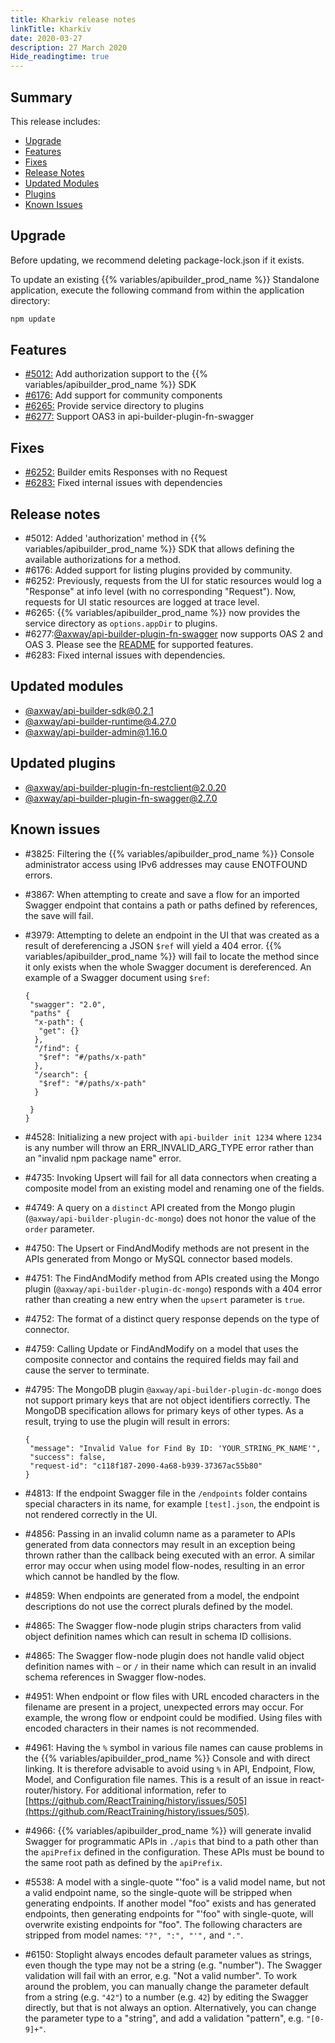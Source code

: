 ```yaml
---
title: Kharkiv release notes
linkTitle: Kharkiv
date: 2020-03-27
description: 27 March 2020
Hide_readingtime: true
---
```


## Summary

This release includes:

* [Upgrade](#upgrade)
* [Features](#features)
* [Fixes](#fixes)
* [Release Notes](#release-notes)
* [Updated Modules](#updated-modules)
* [Plugins](#updated-plugins)
* [Known Issues](#known-issues)

## Upgrade

Before updating, we recommend deleting package-lock.json if it exists.

To update an existing {{% variables/apibuilder_prod_name %}} Standalone application, execute the following command from within the application directory:

```bash
npm update
```

## Features

* [#5012:](#5012) Add authorization support to the {{% variables/apibuilder_prod_name %}} SDK
* [#6176:](#6176) Add support for community components
* [#6265:](#6265) Provide service directory to plugins
* [#6277:](#6277) Support OAS3 in api-builder-plugin-fn-swagger

## Fixes

* [#6252:](#6252) Builder emits Responses with no Request
* [#6283:](#6283) Fixed internal issues with dependencies

## Release notes

* #5012: Added 'authorization' method in {{% variables/apibuilder_prod_name %}} SDK that allows defining the available authorizations for a method.
* #6176: Added support for listing plugins provided by community.
* #6252: Previously, requests from the UI for static resources would log a "Response" at info level (with no corresponding "Request"). Now, requests for UI static resources are logged at trace level.
* #6265: {{% variables/apibuilder_prod_name %}} now provides the service directory as `options.appDir` to plugins.
* #6277:[@axway/api-builder-plugin-fn-swagger](https://www.npmjs.com/package/@axway/api-builder-plugin-fn-swagger) now supports OAS 2 and OAS 3. Please see the [README](https://www.npmjs.com/package/@axway/api-builder-plugin-fn-swagger) for supported features.
* #6283: Fixed internal issues with dependencies.

## Updated modules

* [@axway/api-builder-sdk@0.2.1](https://www.npmjs.com/package/@axway/api-builder-sdk/v/0.2.1)
* [@axway/api-builder-runtime@4.27.0](https://www.npmjs.com/package/@axway/api-builder-runtime/v/4.27.0)
* [@axway/api-builder-admin@1.16.0](https://www.npmjs.com/package/@axway/api-builder-admin/v/1.16.0)

## Updated plugins

* [@axway/api-builder-plugin-fn-restclient@2.0.20](https://www.npmjs.com/package/@axway/api-builder-plugin-fn-restclient/v/2.0.20)
* [@axway/api-builder-plugin-fn-swagger@2.7.0](https://www.npmjs.com/package/@axway/api-builder-plugin-fn-swagger/v/2.7.0)

## Known issues

* #3825: Filtering the {{% variables/apibuilder_prod_name %}} Console administrator access using IPv6 addresses may cause ENOTFOUND errors.
* #3867: When attempting to create and save a flow for an imported Swagger endpoint that contains a path or paths defined by references, the save will fail.
* #3979: Attempting to delete an endpoint in the UI that was created as a result of dereferencing a JSON `$ref` will yield a 404 error. {{% variables/apibuilder_prod_name %}} will fail to locate the method since it only exists when the whole Swagger document is dereferenced. An example of a Swagger document using `$ref`:

    ```
    {
     "swagger": "2.0",
     "paths" {
      "x-path": {
       "get": {}
      },
      "/find": {
       "$ref": "#/paths/x-path"
      },
      "/search": {
       "$ref": "#/paths/x-path"
      }

     }
    }
    ```
* #4528: Initializing a new project with `api-builder init 1234` where `1234` is any number will throw an ERR_INVALID_ARG_TYPE error rather than an "invalid npm package name" error.
* #4735: Invoking Upsert will fail for all data connectors when creating a composite model from an existing model and renaming one of the fields.
* #4749: A query on a `distinct` API created from the Mongo plugin (`@axway/api-builder-plugin-dc-mongo`) does not honor the value of the `order` parameter.
* #4750: The Upsert or FindAndModify methods are not present in the APIs generated from Mongo or MySQL connector based models.
* #4751: The FindAndModify method from APIs created using the Mongo plugin (`@axway/api-builder-plugin-dc-mongo`) responds with a 404 error rather than creating a new entry when the `upsert` parameter is `true`.
* #4752: The format of a distinct query response depends on the type of connector.
* #4759: Calling Update or FindAndModify on a model that uses the composite connector and contains the required fields may fail and cause the server to terminate.
* #4795: The MongoDB plugin `@axway/api-builder-plugin-dc-mongo` does not support primary keys that are not object identifiers correctly. The MongoDB specification allows for primary keys of other types. As a result, trying to use the plugin will result in errors:

    ```
    {
     "message": "Invalid Value for Find By ID: 'YOUR_STRING_PK_NAME'",
     "success": false,
     "request-id": "c118f187-2090-4a68-b939-37367ac55b80"
    }
    ```
* #4813: If the endpoint Swagger file in the `/endpoints` folder contains special characters in its name, for example `[test].json`, the endpoint is not rendered correctly in the UI.
* #4856: Passing in an invalid column name as a parameter to APIs generated from data connectors may result in an exception being thrown rather than the callback being executed with an error. A similar error may occur when using model flow-nodes, resulting in an error which cannot be handled by the flow.
* #4859: When endpoints are generated from a model, the endpoint descriptions do not use the correct plurals defined by the model.
* #4865: The Swagger flow-node plugin strips characters from valid object definition names which can result in schema ID collisions.
* #4865: The Swagger flow-node plugin does not handle valid object definition names with `~` or `/` in their name which can result in an invalid schema references in Swagger flow-nodes.
* #4951: When endpoint or flow files with URL encoded characters in the filename are present in a project, unexpected errors may occur. For example, the wrong flow or endpoint could be modified. Using files with encoded characters in their names is not recommended.
* #4961: Having the `%` symbol in various file names can cause problems in the {{% variables/apibuilder_prod_name %}} Console and with direct linking. It is therefore advisable to avoid using `%` in API, Endpoint, Flow, Model, and Configuration file names. This is a result of an issue in react-router/history. For additional information, refer to [https://github.com/ReactTraining/history/issues/505](https://github.com/ReactTraining/history/issues/505).
* #4966: {{% variables/apibuilder_prod_name %}} will generate invalid Swagger for programmatic APIs in `./apis` that bind to a path other than the `apiPrefix` defined in the configuration. These APIs must be bound to the same root path as defined by the `apiPrefix`.
* #5538: A model with a single-quote "'foo" is a valid model name, but not a valid endpoint name, so the single-quote will be stripped when generating endpoints. If another model "foo" exists and has generated endpoints, then generating endpoints for "'foo" with single-quote, will overwrite existing endpoints for "foo". The following characters are stripped from model names: `"?", ":", "'",` and `"."`.
* #6150: Stoplight always encodes default parameter values as strings, even though the type may not be a string (e.g. "number"). The Swagger validation will fail with an error, e.g. "Not a valid number". To work around the problem, you can manually change the parameter default from a string (e.g. `"42"`) to a number (e.g. `42`) by editing the Swagger directly, but that is not always an option. Alternatively, you can change the parameter type to a "string", and add a validation "pattern", e.g. `"[0-9]+"`.
